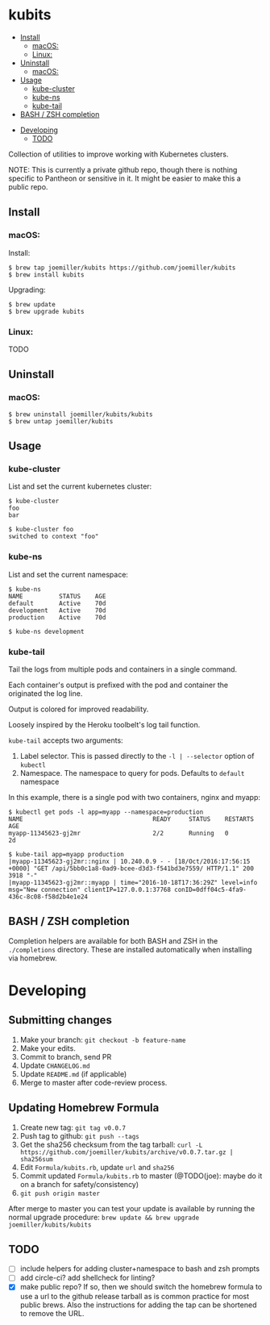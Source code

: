 kubits
======

<!-- toc -->

  * [Install](#install)
    + [macOS:](#macos)
    + [Linux:](#linux)
  * [Uninstall](#uninstall)
    + [macOS:](#macos-1)
  * [Usage](#usage)
    + [kube-cluster](#kube-cluster)
    + [kube-ns](#kube-ns)
    + [kube-tail](#kube-tail)
  * [BASH / ZSH completion](#bash--zsh-completion)
- [Developing](#developing)
  * [TODO](#todo)

<!-- tocstop -->

Collection of utilities to improve working with Kubernetes clusters.

NOTE: This is currently a private github repo, though there is nothing specific
to Pantheon or sensitive in it. It might be easier to make this a public repo.

Install
-------

### macOS:

Install:

    $ brew tap joemiller/kubits https://github.com/joemiller/kubits
    $ brew install kubits

Upgrading:

    $ brew update
    $ brew upgrade kubits

### Linux:

TODO

Uninstall
---------

### macOS:

    $ brew uninstall joemiller/kubits/kubits
    $ brew untap joemiller/kubits

Usage
-----

### kube-cluster

List and set the current kubernetes cluster:

    $ kube-cluster
    foo
    bar

    $ kube-cluster foo
    switched to context "foo"

### kube-ns

List and set the current namespace:

    $ kube-ns
    NAME          STATUS    AGE
    default       Active    70d
    development   Active    70d
    production    Active    70d

    $ kube-ns development

### kube-tail

Tail the logs from multiple pods and containers in a single command.

Each container's output is prefixed with the pod and container the originated
the log line.

Output is colored for improved readability.

Loosely inspired by the Heroku toolbelt's log tail function.

`kube-tail` accepts two arguments:

1. Label selector. This is passed directly to the `-l | --selector` option of
   `kubectl`
2. Namespace. The namespace to query for pods. Defaults to `default` namespace

In this example, there is a single pod with two containers, nginx and myapp:

    $ kubectl get pods -l app=myapp --namespace=production
    NAME                                    READY     STATUS    RESTARTS   AGE
    myapp-11345623-gj2mr                    2/2       Running   0          2d

    $ kube-tail app=myapp production
    |myapp-11345623-gj2mr::nginx | 10.240.0.9 - - [18/Oct/2016:17:56:15 +0000] "GET /api/5bb0c1a8-0ad9-bcee-d3d3-f541bd3e7559/ HTTP/1.1" 200 3918 "-"
    |myapp-11345623-gj2mr::myapp | time="2016-10-18T17:36:29Z" level=info msg="New connection" clientIP=127.0.0.1:37768 conID=0dff04c5-4fa9-436c-8c08-f58d2b4e1e24

BASH / ZSH completion
---------------------

Completion helpers are available for both BASH and ZSH in the `./completions` directory.
These are installed automatically when installing via homebrew.

Developing
==========

Submitting changes
------------------

1. Make your branch: `git checkout -b feature-name`
2. Make your edits.
3. Commit to branch, send PR
4. Update `CHANGELOG.md`
5. Update `README.md` (if applicable)
6. Merge to master after code-review process.

Updating Homebrew Formula
-------------------------

1. Create new tag: `git tag v0.0.7`
2. Push tag to github: `git push --tags`
3. Get the sha256 checksum from the tag tarball: `curl -L https://github.com/joemiller/kubits/archive/v0.0.7.tar.gz | sha256sum`
4. Edit `Formula/kubits.rb`, update `url` and `sha256`
5. Commit updated `Formula/kubits.rb` to master (@TODO(joe): maybe do it on a branch for safety/consistency)
6. `git push origin master`

After merge to master you can test your update is available by running the
normal upgrade procedure: `brew update && brew upgrade joemiller/kubits/kubits`

TODO
----

- [ ] include helpers for adding cluster+namespace to bash and zsh prompts
- [ ] add circle-ci? add shellcheck for linting?
- [x] make public repo? If so, then we should switch the homebrew formula to use
      a url to the github release tarball as is common practice for most public
      brews. Also the instructions for adding the tap can be shortened to remove the URL.
